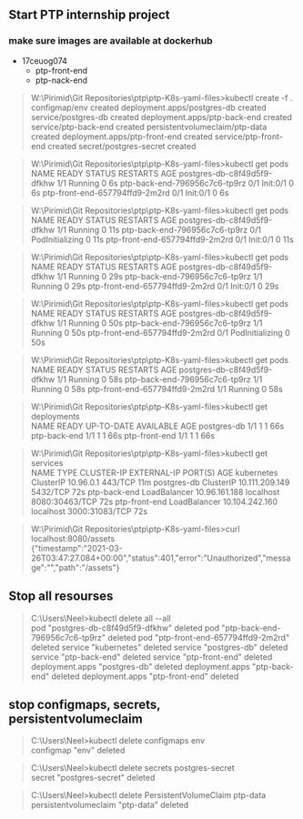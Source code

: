 

## Start PTP internship project

### make sure images are available at dockerhub 

- 17ceuog074
  - ptp-front-end
  - ptp-nack-end

>W:\Pirimid\Git Repositories\ptp\ptp-K8s-yaml-files>kubectl create -f . <br/>
configmap/env created
deployment.apps/postgres-db created
service/postgres-db created
deployment.apps/ptp-back-end created
service/ptp-back-end created
persistentvolumeclaim/ptp-data created
deployment.apps/ptp-front-end created
service/ptp-front-end created
secret/postgres-secret created

>W:\Pirimid\Git Repositories\ptp\ptp-K8s-yaml-files>kubectl get pods <br/>
NAME                             READY   STATUS     RESTARTS   AGE
postgres-db-c8f49d5f9-dfkhw      1/1     Running    0          6s
ptp-back-end-796956c7c6-tp9rz    0/1     Init:0/1   0          6s
ptp-front-end-657794ffd9-2m2rd   0/1     Init:0/1   0          6s

>W:\Pirimid\Git Repositories\ptp\ptp-K8s-yaml-files>kubectl get pods <br/>
NAME                             READY   STATUS            RESTARTS   AGE
postgres-db-c8f49d5f9-dfkhw      1/1     Running           0          11s
ptp-back-end-796956c7c6-tp9rz    0/1     PodInitializing   0          11s
ptp-front-end-657794ffd9-2m2rd   0/1     Init:0/1          0          11s

>W:\Pirimid\Git Repositories\ptp\ptp-K8s-yaml-files>kubectl get pods <br/>
NAME                             READY   STATUS     RESTARTS   AGE
postgres-db-c8f49d5f9-dfkhw      1/1     Running    0          29s
ptp-back-end-796956c7c6-tp9rz    1/1     Running    0          29s
ptp-front-end-657794ffd9-2m2rd   0/1     Init:0/1   0          29s

>W:\Pirimid\Git Repositories\ptp\ptp-K8s-yaml-files>kubectl get pods <br/>
NAME                             READY   STATUS            RESTARTS   AGE
postgres-db-c8f49d5f9-dfkhw      1/1     Running           0          50s
ptp-back-end-796956c7c6-tp9rz    1/1     Running           0          50s
ptp-front-end-657794ffd9-2m2rd   0/1     PodInitializing   0          50s

>W:\Pirimid\Git Repositories\ptp\ptp-K8s-yaml-files>kubectl get pods <br/>
NAME                             READY   STATUS    RESTARTS   AGE
postgres-db-c8f49d5f9-dfkhw      1/1     Running   0          58s
ptp-back-end-796956c7c6-tp9rz    1/1     Running   0          58s
ptp-front-end-657794ffd9-2m2rd   1/1     Running   0          58s

>W:\Pirimid\Git Repositories\ptp\ptp-K8s-yaml-files>kubectl get deployments <br/>
NAME            READY   UP-TO-DATE   AVAILABLE   AGE
postgres-db     1/1     1            1           66s
ptp-back-end    1/1     1            1           66s
ptp-front-end   1/1     1            1           66s

>W:\Pirimid\Git Repositories\ptp\ptp-K8s-yaml-files>kubectl get services <br/>
NAME            TYPE           CLUSTER-IP       EXTERNAL-IP   PORT(S)          AGE
kubernetes      ClusterIP      10.96.0.1        <none>        443/TCP          11m
postgres-db     ClusterIP      10.111.209.149   <none>        5432/TCP         72s
ptp-back-end    LoadBalancer   10.96.161.188    localhost     8080:30463/TCP   72s
ptp-front-end   LoadBalancer   10.104.242.160   localhost     3000:31083/TCP   72s

>W:\Pirimid\Git Repositories\ptp\ptp-K8s-yaml-files>curl localhost:8080/assets <br/>
{"timestamp":"2021-03-26T03:47:27.084+00:00","status":401,"error":"Unauthorized","message":"","path":"/assets"}



## Stop all resourses

>C:\Users\Neel>kubectl delete all --all <br/>
pod "postgres-db-c8f49d5f9-dfkhw" deleted
pod "ptp-back-end-796956c7c6-tp9rz" deleted
pod "ptp-front-end-657794ffd9-2m2rd" deleted
service "kubernetes" deleted
service "postgres-db" deleted
service "ptp-back-end" deleted
service "ptp-front-end" deleted
deployment.apps "postgres-db" deleted
deployment.apps "ptp-back-end" deleted
deployment.apps "ptp-front-end" deleted

## stop configmaps, secrets, persistentvolumeclaim

>C:\Users\Neel>kubectl delete configmaps env <br/>
configmap "env" deleted

>C:\Users\Neel>kubectl delete secrets postgres-secret <br/>
secret "postgres-secret" deleted

>C:\Users\Neel>kubectl delete PersistentVolumeClaim ptp-data <br/>
persistentvolumeclaim "ptp-data" deleted